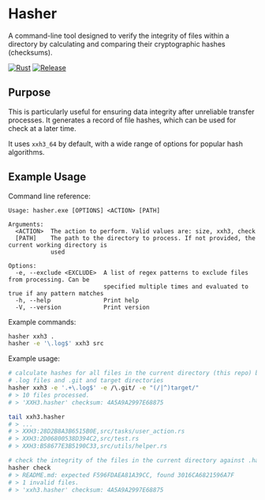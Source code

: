 # Hasher

A command-line tool designed to verify the integrity of files within a directory by calculating and comparing their cryptographic hashes (checksums).

[![Rust](https://github.com/Elypha/hasher/actions/workflows/rust.yml/badge.svg)](https://github.com/Elypha/hasher/actions/workflows/rust.yml)
[![Release](https://github.com/Elypha/hasher/actions/workflows/release.yml/badge.svg)](https://github.com/Elypha/hasher/actions/workflows/release.yml)

## Purpose

This is particularly useful for ensuring data integrity after unreliable transfer processes. It generates a record of file hashes, which can be used for check at a later time.

It uses `xxh3_64` by default, with a wide range of options for popular hash algorithms.

## Example Usage

Command line reference:

```
Usage: hasher.exe [OPTIONS] <ACTION> [PATH]

Arguments:
  <ACTION>  The action to perform. Valid values are: size, xxh3, check
  [PATH]    The path to the directory to process. If not provided, the current working directory is
            used

Options:
  -e, --exclude <EXCLUDE>  A list of regex patterns to exclude files from processing. Can be
                           specified multiple times and evaluated to true if any pattern matches
  -h, --help               Print help
  -V, --version            Print version
```

Example commands:

```bash
hasher xxh3 .
hasher -e '\.log$' xxh3 src
```

Example usage:

```bash
# calculate hashes for all files in the current directory (this repo) but exclude
# .log files and .git and target directories
hasher xxh3 -e '.+\.log$' -e /\.git/ -e "(/|^)target/"
# > 10 files processed.
# > 'XXH3.hasher' checksum: 4A5A9A2997E68875

tail xxh3.hasher
# > ...
# > XXH3:28D2B8A3B6515B0E,src/tasks/user_action.rs
# > XXH3:2D06800538D394C2,src/test.rs
# > XXH3:B58677E3B5190C33,src/utils/helper.rs

# check the integrity of the files in the current directory against .hasher file
hasher check
# > README.md: expected F596FDAEA81A39CC, found 3016CA6821596A7F
# > 1 invalid files.
# > 'xxh3.hasher' checksum: 4A5A9A2997E68875
```
